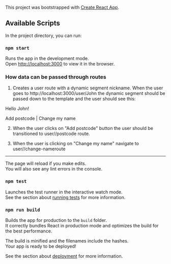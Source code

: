 This project was bootstrapped with [Create React App](https://github.com/facebook/create-react-app).

## Available Scripts

In the project directory, you can run:

### `npm start`

Runs the app in the development mode.<br />
Open [http://localhost:3000](http://localhost:3000) to view it in the browser.

### How data can be passed through routes

1. Creates a user route with a dynamic segment nickname. When the user goes to http://localhost:3000/user/John the dynamic segment should be passed down to the template and the user should see this:

Hello John!

Add postcode | Change my name

2. When the user clicks on "Add postcode" button the user should be transitioned to user/<nickname>/postcode route.

3. When the user is clicking on "Change my name" navigate to user/<nickname>/change-nameroute

_ _ _ _ _ _ _ _

The page will reload if you make edits.<br />
You will also see any lint errors in the console.

### `npm test`

Launches the test runner in the interactive watch mode.<br />
See the section about [running tests](https://facebook.github.io/create-react-app/docs/running-tests) for more information.

### `npm run build`

Builds the app for production to the `build` folder.<br />
It correctly bundles React in production mode and optimizes the build for the best performance.

The build is minified and the filenames include the hashes.<br />
Your app is ready to be deployed!

See the section about [deployment](https://facebook.github.io/create-react-app/docs/deployment) for more information.
